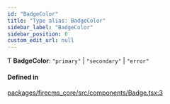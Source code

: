 ```yaml
---
id: "BadgeColor"
title: "Type alias: BadgeColor"
sidebar_label: "BadgeColor"
sidebar_position: 0
custom_edit_url: null
---
```


Ƭ **BadgeColor**: ``"primary"`` \| ``"secondary"`` \| ``"error"``

#### Defined in

[packages/firecms_core/src/components/Badge.tsx:3](https://github.com/FireCMSco/firecms/blob/d45f3739/packages/firecms_core/src/components/Badge.tsx#L3)
